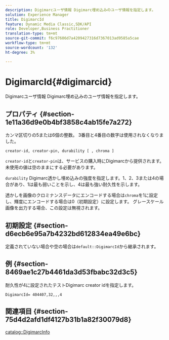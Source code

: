 ```yaml
---
description: Digimarcユーザ情報 Digimarc埋め込みのユーザ情報を指定します。
solution: Experience Manager
title: DigimarcId
feature: Dynamic Media Classic,SDK/API
role: Developer,Business Practitioner
translation-type: tm+mt
source-git-commit: f6c97606d7a4209427316d7367013ad9585a5cae
workflow-type: tm+mt
source-wordcount: '132'
ht-degree: 3%

---
```



# DigimarcId{#digimarcid}

Digimarcユーザ情報 Digimarc埋め込みのユーザ情報を指定します。

## プロパティ {#section-1e11a36d9e0b4bf3858c4ab15fe7a272}

カンマ区切りの5または6個の整数。 3番目と4番目の数字は使用されなくなりました。

`creator-id, creator-pin, durability [ , chroma ]`

`creator-id`と`creator-pin`は、サービスの購入時にDigimarcから提供されます。 未使用の値は空のままにする必要があります。

`durability` Digimarc透かし埋め込みの強度を指定します。1、2、3または4の場合があり、1は最も弱いことを示し、4は最も強い耐久性を示します。

透かしを画像のクロミナンスデータにエンコードする場合は`chroma`を1に設定し、輝度にエンコードする場合は0（初期設定）に設定します。 グレースケール画像を出力する場合、この設定は無視されます。

## 初期設定 {#section-d6ecb6e95a7b4232bd612834ea49e6bc}

定義されていない場合や空の場合は`default::DigimarcId`から継承されます。

## 例 {#section-8469ae1c27b4461da3d53fbabc32d3c5}

耐久性が4に設定されたテストDigimarc creator idを指定します。

`DigimarcId= 404407,32,,,4`

## 関連項目 {#section-75d4d2afd1df4127b31b1a82f30079d8}

[catalog::DigimarcInfo](../../../../../is-api/image-catalog/image-serving-api-ref/c-image-catalog-reference/c-image-svg-data-reference/c-image-data-reference/r-digimarcinfo-cat.md#reference-4925764ed683466bb7af4b807c86f8ba)
